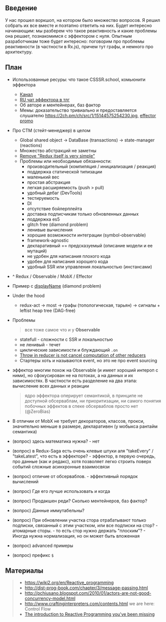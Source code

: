 ## Введение

У нас прошел воркшоп, на котором было множество вопросов. Я решил собрать их все вместе и поэтапно ответить на них. Будет интересно начинающим: мы разберем что такое реактивность и какие проблемы она решает, познакомимся с эффектором с нуля. Опытным разработчикам тоже будет интересно: поговорим про проблемы реактивности (в частности в Rx.js), причем тут графы, и немного про архитектуру.

## План

- Использованные ресуры: что такое CSSSR.school, комьюнити эффектора
  - [Канал](https://www.youtube.com/channel/UCdkZ6ckHOJ3DjAYxoGeMG0w/videos)
  - [RU чат эффектора в тлг](https://t.me/effector_ru)
  - Об авторе и ментейнерах, баз фактор
  - Мемы: доказательство тривиально и предоставляется слушателю https://2ch.pm/ch/src/1/15144575254230.jpg, [effector promo](https://t.me/effector_ru/26937)
- Про СТМ (стейт-менеджер) в целом
  - Global shared object -> DataBase (transactions) -> state-manager (reactions)
  - Множество абстракций не заметны
  - [Remove "Redux itself is very simple"](https://github.com/reduxjs/redux/pull/2950)
  - Проблемы или необходимые обязанности:
    - производительный (компиляция / инициализация / реакция)
    - поддержка статической типизации
    - маленький вес
    - простая абстракция
    - легкая расширяемость (push > pull)
    - удобный дебаг (DevTools)
    - тестируемость
    - DI
    - отсутствие бойлерплейта
    - доставка подписчикам только обновленных данных
    - поддержка es5
    - glitch free (diamond problem)
    - ленивые вычисления
    - хорошие возможности интеграции (symbol-observable)
    - framework-agnostic
    - декларативный == предсказуемый (описание модели и ее мутаций)
    - не удобен для написания плохого кода
    - удобен для написания хорошего кода
    - удобный SSR или управления локальностью (инстансами)
- ^ Redux / Observable / MobX / Effector
- Пример с [displayName](https://codesandbox.io/s/effector-comparison-r9qy2) (diamond problem)
- Under the hood
  - redux-act -> most -> графы (топологическая, тарьян) -> сигналы + leftist heap tree (DAG-free)
- Проблемы
  > все тоже самое что и у **Observable**
  - statefull - сложности с SSR и локальностью
  - не ленивый - течет
  - циклические зависимости и блуждающий `.on`
  - [Throw in reducer is not cancel computation of other reducers](https://github.com/zerobias/effector/issues/90)
  - Стартеры хоть и называются event, но это не про event sourcing
- эффектор многим похож на Observable (и имеет хороший интероп с ними), но сфокусирован не на потоках, а на данных и их зависимостях. В частности есть разделение на два этапа: вычисление всех данных и реакции
  > ядро эффектора оперирует семантикой, в принципе не доступной обсерваблам, ни приоритизации, ни самого понятия побочных эффектов в спеке обсерваблов просто нет (@ZeroBias)
- В отличии от MobX не требует декораторов, классов, прокси, значительно меньше в размере, декларативен (у мобыкса рантайм семантика)

- (вопрос) здесь математика нужна? - нет
- (вопрос) в Redux-Saga есть очень клевые штуки аля "takeEvery" / "takeLatest", что есть в эффекторе? - эффектор, в первую очередь, про данные (как и редакс), хотя позволяет легко строить поверх событий сложные асинхронные взаимосвязи
- (вопрос) отличие от обсерваблов. - эффективный порядок вычислений
- (вопрос) Где его лучше использовать и когда
- (вопрос) Продакшен реди? Сколько ментейнеров, баз фактор?
- (вопрос) Данные иммутабельны?
- (вопрос) При обновлении участка стора отрабатывают только подписки, связанный с этим участком, или все подписки на стор? - атомарные сторы. - то есть стор нужно держать "плоским"? - Иногда нужна нормализация, но он может быть вложенная
- (вопрос) advanced примеры
- (вопрос) префикс `$`

## Материалы

> - https://wiki2.org/en/Reactive_programming
> - http://dist-prog-book.com/chapter/3/message-passing.html
> - http://pchiusano.blogspot.com/2010/01/actors-are-not-good-concurrency-model.html
> - http://www.craftinginterpreters.com/contents.html we are here: Control Flow
> - [The introduction to Reactive Programming you've been missing](https://gist.github.com/staltz/868e7e9bc2a7b8c1f754)